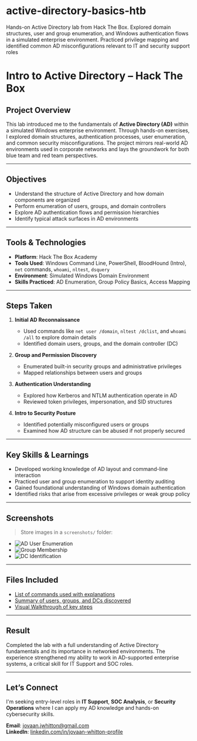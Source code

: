 # active-directory-basics-htb
Hands-on Active Directory lab from Hack The Box. Explored domain structures, user and group enumeration, and Windows authentication flows in a simulated enterprise environment. Practiced privilege mapping and identified common AD misconfigurations relevant to IT and security support roles

# Intro to Active Directory – Hack The Box

## Project Overview
This lab introduced me to the fundamentals of **Active Directory (AD)** within a simulated Windows enterprise environment. Through hands-on exercises, I explored domain structures, authentication processes, user enumeration, and common security misconfigurations. The project mirrors real-world AD environments used in corporate networks and lays the groundwork for both blue team and red team perspectives.

---

## Objectives
- Understand the structure of Active Directory and how domain components are organized
- Perform enumeration of users, groups, and domain controllers
- Explore AD authentication flows and permission hierarchies
- Identify typical attack surfaces in AD environments

---

## Tools & Technologies
- **Platform**: Hack The Box Academy  
- **Tools Used**: Windows Command Line, PowerShell, BloodHound (Intro), `net` commands, `whoami`, `nltest`, `dsquery`  
- **Environment**: Simulated Windows Domain Environment  
- **Skills Practiced**: AD Enumeration, Group Policy Basics, Access Mapping

---

## Steps Taken

1. **Initial AD Reconnaissance**
   - Used commands like `net user /domain`, `nltest /dclist`, and `whoami /all` to explore domain details
   - Identified domain users, groups, and the domain controller (DC)

2. **Group and Permission Discovery**
   - Enumerated built-in security groups and administrative privileges
   - Mapped relationships between users and groups

3. **Authentication Understanding**
   - Explored how Kerberos and NTLM authentication operate in AD
   - Reviewed token privileges, impersonation, and SID structures

4. **Intro to Security Posture**
   - Identified potentially misconfigured users or groups
   - Examined how AD structure can be abused if not properly secured

---

## Key Skills & Learnings
- Developed working knowledge of AD layout and command-line interaction
- Practiced user and group enumeration to support identity auditing
- Gained foundational understanding of Windows domain authentication
- Identified risks that arise from excessive privileges or weak group policy

---

## Screenshots
> Store images in a `screenshots/` folder:

- ![AD User Enumeration](screenshots/net-user-domain.png)
- ![Group Membership](screenshots/group-membership.png)
- ![DC Identification](screenshots/domain-controller.png)

---

## Files Included

- [List of commands used with explanations](ad-commands.md)
- [Summary of users, groups, and DCs discovered](domain-findings.md)
- [Visual Walkthrough  of key steps](screenshots/)

---

## Result
Completed the lab with a full understanding of Active Directory fundamentals and its importance in networked environments. The experience strengthened my ability to work in AD-supported enterprise systems, a critical skill for IT Support and SOC roles.

---

## Let’s Connect
I'm seeking entry-level roles in **IT Support**, **SOC Analysis**, or **Security Operations** where I can apply my AD knowledge and hands-on cybersecurity skills.

**Email**: jovaan.jwhitton@gmail.com  
**LinkedIn**: [linkedin.com/in/jovaan-whitton-profile](https://linkedin.com/in/jovaan-whitton-profile)
